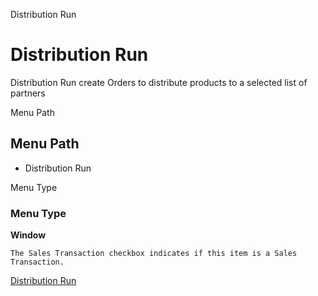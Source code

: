 
Distribution Run
# Distribution Run


Distribution Run create Orders to distribute products to a selected list of partners

Menu Path
## Menu Path



- Distribution Run

Menu Type
### Menu Type

**Window**

```
The Sales Transaction checkbox indicates if this item is a Sales Transaction.
```

[Distribution Run](functional-guide/window/window-distribution-run.md)